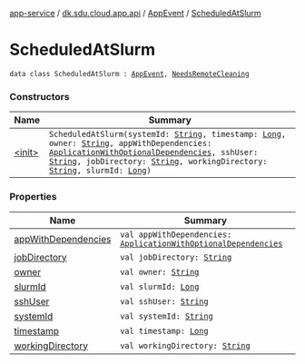 [app-service](../../../index.md) / [dk.sdu.cloud.app.api](../../index.md) / [AppEvent](../index.md) / [ScheduledAtSlurm](./index.md)

# ScheduledAtSlurm

`data class ScheduledAtSlurm : `[`AppEvent`](../index.md)`, `[`NeedsRemoteCleaning`](../-needs-remote-cleaning/index.md)

### Constructors

| Name | Summary |
|---|---|
| [&lt;init&gt;](-init-.md) | `ScheduledAtSlurm(systemId: `[`String`](https://kotlinlang.org/api/latest/jvm/stdlib/kotlin/-string/index.html)`, timestamp: `[`Long`](https://kotlinlang.org/api/latest/jvm/stdlib/kotlin/-long/index.html)`, owner: `[`String`](https://kotlinlang.org/api/latest/jvm/stdlib/kotlin/-string/index.html)`, appWithDependencies: `[`ApplicationWithOptionalDependencies`](../../-application-with-optional-dependencies/index.md)`, sshUser: `[`String`](https://kotlinlang.org/api/latest/jvm/stdlib/kotlin/-string/index.html)`, jobDirectory: `[`String`](https://kotlinlang.org/api/latest/jvm/stdlib/kotlin/-string/index.html)`, workingDirectory: `[`String`](https://kotlinlang.org/api/latest/jvm/stdlib/kotlin/-string/index.html)`, slurmId: `[`Long`](https://kotlinlang.org/api/latest/jvm/stdlib/kotlin/-long/index.html)`)` |

### Properties

| Name | Summary |
|---|---|
| [appWithDependencies](app-with-dependencies.md) | `val appWithDependencies: `[`ApplicationWithOptionalDependencies`](../../-application-with-optional-dependencies/index.md) |
| [jobDirectory](job-directory.md) | `val jobDirectory: `[`String`](https://kotlinlang.org/api/latest/jvm/stdlib/kotlin/-string/index.html) |
| [owner](owner.md) | `val owner: `[`String`](https://kotlinlang.org/api/latest/jvm/stdlib/kotlin/-string/index.html) |
| [slurmId](slurm-id.md) | `val slurmId: `[`Long`](https://kotlinlang.org/api/latest/jvm/stdlib/kotlin/-long/index.html) |
| [sshUser](ssh-user.md) | `val sshUser: `[`String`](https://kotlinlang.org/api/latest/jvm/stdlib/kotlin/-string/index.html) |
| [systemId](system-id.md) | `val systemId: `[`String`](https://kotlinlang.org/api/latest/jvm/stdlib/kotlin/-string/index.html) |
| [timestamp](timestamp.md) | `val timestamp: `[`Long`](https://kotlinlang.org/api/latest/jvm/stdlib/kotlin/-long/index.html) |
| [workingDirectory](working-directory.md) | `val workingDirectory: `[`String`](https://kotlinlang.org/api/latest/jvm/stdlib/kotlin/-string/index.html) |
